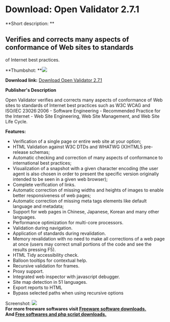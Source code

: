 # Download: Open Validator 2.7.1

**Short description: **

## Verifies and corrects many aspects of conformance of Web sites to standards
of Internet best practices.

  
**Thumbshot: **![](http://www.freewarefiles.com/screenshot/openvalidator_md.jpg)   
  
**Download link:** [Download Open Validator 2.7.1](http://freesoftwares.boysofts.com/Open-Validator_program_59125.html)  
  

**Publisher's Description**  
  

Open Validator verifies and corrects many aspects of conformance of Web sites
to standards of Internet best practices such as W3C WCAG and ISO/IEC
23026:2006 - Software Engineering - Recommended Practice for the Internet -
Web Site Engineering, Web Site Management, and Web Site Life Cycle.

**Features:**

  * Verification of a single page or entire web site at your option; 
  * HTML Validation against W3C DTDs and WHATWG (X)HTML5 pre-release schemas; 
  * Automatic checking and correction of many aspects of conformance to international best practices; 
  * Visualization of a snapshot with a given character encoding (the user agent is also chosen in order to present the specific version originally intended to be seen in a given web browser); 
  * Complete verification of links. 
  * Automatic correction of missing widths and heights of images to enable better responsiveness of web pages; 
  * Automatic correction of missing meta tags elements like default language and metadata; 
  * Support for web pages in Chinese, Japanese, Korean and many other languages. 
  * Performance optimization for multi-core processors. 
  * Validation during navigation. 
  * Application of standards during revalidation. 
  * Memory revalidation with no need to make all corrections of a web page at once (users may correct small portions of the code and see the results pressing F5). 
  * HTML Tidy accessibility check. 
  * Balloon tooltips for contextual help. 
  * Recursive validation for frames. 
  * Proxy support. 
  * Integrated web inspector with javascript debugger. 
  * Site map detection in 51 languages. 
  * Export reports to HTML 
  * Bypass selected paths when using recursive options 

  
  
Screenshot: ![](http://www.freewarefiles.com/screenshot/openvalidator.jpg)  
**For more freeware softwares visit [Freeware software downloads.](http://freesoftwares.boysofts.com/)**   
**And [Free softwares and php script downloads.](http://www.boysofts.com/)**

